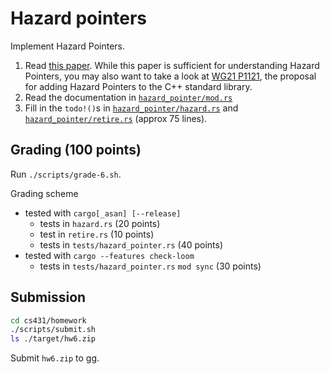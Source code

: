 # Hazard pointers
Implement Hazard Pointers.

1. Read [this paper](https://ieeexplore.ieee.org/document/1291819).
   While this paper is sufficient for understanding Hazard Pointers,
   you may also want to take a look at [WG21 P1121](http://wg21.link/P1121),
   the proposal for adding Hazard Pointers to the C++ standard library.
2. Read the documentation in [`hazard_pointer/mod.rs`](../src/hazard_pointer/mod.rs)
3. Fill in the `todo!()`s in
   [`hazard_pointer/hazard.rs`](../src/hazard_pointer/hazard.rs) and
   [`hazard_pointer/retire.rs`](../src/hazard_pointer/retire.rs)
   (approx 75 lines).

## Grading (100 points)
Run `./scripts/grade-6.sh`.

Grading scheme
* tested with `cargo[_asan] [--release]`
    * tests in `hazard.rs` (20 points)
    * test in `retire.rs` (10 points)
    * tests in `tests/hazard_pointer.rs` (40 points)
* tested with `cargo --features check-loom`
    * tests in `tests/hazard_pointer.rs` `mod sync` (30 points)

## Submission
```bash
cd cs431/homework
./scripts/submit.sh
ls ./target/hw6.zip
```
Submit `hw6.zip` to gg.
